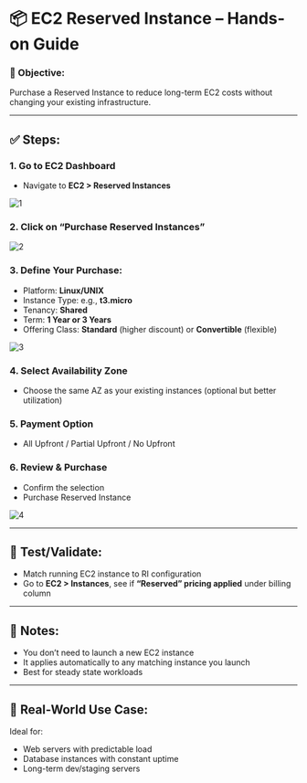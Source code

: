 # 📦 EC2 Reserved Instance – Hands-on Guide

### 📝 Objective:
Purchase a Reserved Instance to reduce long-term EC2 costs without changing your existing infrastructure.

---

## ✅ Steps:

### 1. Go to EC2 Dashboard
- Navigate to **EC2 > Reserved Instances**

![1](https://github.com/user-attachments/assets/5612be55-e90b-482d-965c-0be101a1f81f)

### 2. Click on “Purchase Reserved Instances”

![2](https://github.com/user-attachments/assets/2371bdbd-36f3-4da0-b258-df2c6861b7f0)

### 3. Define Your Purchase:
- Platform: **Linux/UNIX**
- Instance Type: e.g., **t3.micro**
- Tenancy: **Shared**
- Term: **1 Year or 3 Years**
- Offering Class: **Standard** (higher discount) or **Convertible** (flexible)

![3](https://github.com/user-attachments/assets/27fc5fae-30f0-49ae-8a18-1b513adf0197)

### 4. Select Availability Zone
- Choose the same AZ as your existing instances (optional but better utilization)

### 5. Payment Option
- All Upfront / Partial Upfront / No Upfront

### 6. Review & Purchase
- Confirm the selection
- Purchase Reserved Instance

![4](https://github.com/user-attachments/assets/3ec7733b-38c5-479f-b7cc-a233b650ea7c)

---

## 🧪 Test/Validate:
- Match running EC2 instance to RI configuration
- Go to **EC2 > Instances**, see if **“Reserved” pricing applied** under billing column

---

## 📌 Notes:
- You don’t need to launch a new EC2 instance
- It applies automatically to any matching instance you launch
- Best for steady state workloads

---

## 🎯 Real-World Use Case:
Ideal for:
- Web servers with predictable load
- Database instances with constant uptime
- Long-term dev/staging servers
